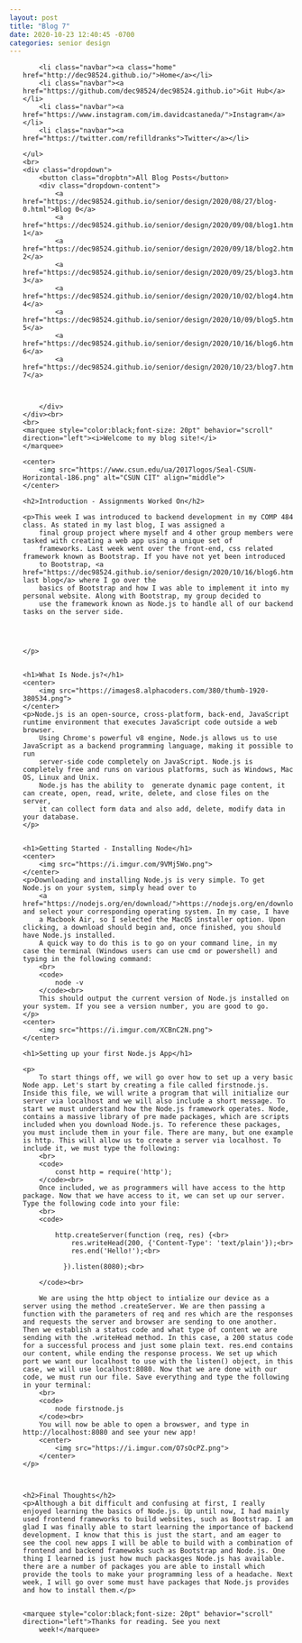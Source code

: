 ```yaml
---
layout: post
title: "Blog 7"
date: 2020-10-23 12:40:45 -0700
categories: senior design
---
```


<html>



<style>
     {% include custom.css %} 
</style>

<title>Blog 7</title>

<body>
    <ul class="navbar">

        <li class="navbar"><a class="home" href="http://dec98524.github.io/">Home</a></li>
        <li class="navbar"><a href="https://github.com/dec98524/dec98524.github.io">Git Hub</a></li>
        <li class="navbar"><a href="https://www.instagram.com/im.davidcastaneda/">Instagram</a></li>
        <li class="navbar"><a href="https://twitter.com/refilldranks">Twitter</a></li>

    </ul>
    <br>
    <div class="dropdown">
        <button class="dropbtn">All Blog Posts</button>
        <div class="dropdown-content">
            <a href="https://dec98524.github.io/senior/design/2020/08/27/blog-0.html">Blog 0</a>
            <a href="https://dec98524.github.io/senior/design/2020/09/08/blog1.html">Blog 1</a>
            <a href="https://dec98524.github.io/senior/design/2020/09/18/blog2.html">Blog 2</a>
            <a href="https://dec98524.github.io/senior/design/2020/09/25/blog3.html">Blog 3</a>
            <a href="https://dec98524.github.io/senior/design/2020/10/02/blog4.html">Blog 4</a>
            <a href="https://dec98524.github.io/senior/design/2020/10/09/blog5.html">Blog 5</a>
            <a href="https://dec98524.github.io/senior/design/2020/10/16/blog6.html">Blog 6</a>
            <a href="https://dec98524.github.io/senior/design/2020/10/23/blog7.html">Blog 7</a>



        </div>
    </div><br>
    <br>
    <marquee style="color:black;font-size: 20pt" behavior="scroll" direction="left"><i>Welcome to my blog site!</i>
    </marquee>

    <center>
        <img src="https://www.csun.edu/ua/2017logos/Seal-CSUN-Horizontal-186.png" alt="CSUN CIT" align="middle">
    </center>

    <h2>Introduction - Assignments Worked On</h2>

    <p>This week I was introduced to backend development in my COMP 484 class. As stated in my last blog, I was assigned a 
        final group project where myself and 4 other group members were tasked with creating a web app using a unique set of
        frameworks. Last week went over the front-end, css related framework known as Bootstrap. If you have not yet been introduced
        to Bootstrap, <a href="https://dec98524.github.io/senior/design/2020/10/16/blog6.html">my last blog</a> where I go over the 
        basics of Bootstrap and how I was able to implement it into my personal website. Along with Bootstrap, my group decided to 
        use the framework known as Node.js to handle all of our backend tasks on the server side.




    </p>


    <h1>What Is Node.js?</h1>
    <center>
        <img src="https://images8.alphacoders.com/380/thumb-1920-380534.png">
    </center>
    <p>Node.js is an open-source, cross-platform, back-end, JavaScript runtime environment that executes JavaScript code outside a web browser.
        Using Chrome's powerful v8 engine, Node.js allows us to use JavaScript as a backend programming language, making it possible to run 
        server-side code completely on JavaScript. Node.js is completely free and runs on various platforms, such as Windows, Mac OS, Linux and Unix.
        Node.js has the ability to  generate dynamic page content, it can create, open, read, write, delete, and close files on the server, 
        it can collect form data and also add, delete, modify data in your database. 
    </p>


    <h1>Getting Started - Installing Node</h1>
    <center>
        <img src="https://i.imgur.com/9VMj5Wo.png">
    </center>
    <p>Downloading and installing Node.js is very simple. To get Node.js on your system, simply head over to 
        <a href="https://nodejs.org/en/download/">https://nodejs.org/en/download/</a> and select your corresponding operating system. In my case, I have 
        a Macbook Air, so I selected the MacOS installer option. Upon clicking, a download should begin and, once finished, you should have Node.js installed.
        A quick way to do this is to go on your command line, in my case the terminal (Windows users can use cmd or powershell) and typing in the following command:
        <br>
        <code>
            node -v
        </code><br>
        This should output the current version of Node.js installed on your system. If you see a version number, you are good to go.
    </p>
    <center>
        <img src="https://i.imgur.com/XCBnC2N.png">
    </center>

    <h1>Setting up your first Node.js App</h1>

    <p>
        To start things off, we will go over how to set up a very basic Node app. Let's start by creating a file called firstnode.js. Inside this file, we will write a program that will initialize our server via localhost and we will also include a short message. To start we must understand how the Node.js framework operates. Node, contains a massive library of pre made packages, which are scripts included when you download Node.js. To reference these packages, you must include them in your file. There are many, but one example is http. This will allow us to create a server via localhost. To include it, we must type the following:
        <br>
        <code>
            const http = require('http');
        </code><br>
        Once included, we as programmers will have access to the http package. Now that we have access to it, we can set up our server. Type the following code into your file:
        <br>
        <code>

            http.createServer(function (req, res) {<br>
                res.writeHead(200, {'Content-Type': 'text/plain'});<br>
                res.end('Hello!');<br>
              
              }).listen(8080);<br>

        </code><br>

        We are using the http object to intialize our device as a server using the method .createServer. We are then passing a function with the parameters of req and res which are the responses and requests the server and browser are sending to one another. Then we establish a status code and what type of content we are sending with the .writeHead method. In this case, a 200 status code for a successful process and just some plain text. res.end contains our content, while ending the response process. We set up which port we want our localhost to use with the listen() object, in this case, we will use localhost:8080. Now that we are done with our code, we must run our file. Save everything and type the following in your terminal:
        <br>
        <code>
            node firstnode.js
        </code><br>
        You will now be able to open a browswer, and type in http://localhost:8080 and see your new app!
        <center>
            <img src="https://i.imgur.com/O7sOcPZ.png">
        </center>
    </p>



    <h2>Final Thoughts</h2>
    <p>Although a bit difficult and confusing at first, I really enjoyed learning the basics of Node.js. Up until now, I had mainly used frontend frameworks to build websites, such as Bootstrap. I am glad I was finally able to start learning the importance of backend development. I know that this is just the start, and am eager to see the cool new apps I will be able to build with a combination of frontend and backend framewoks such as Bootstrap and Node.js. One thing I learned is just how much packasges Node.js has available. there are a number of packages you are able to install which provide the tools to make your programming less of a headache. Next week, I will go over some must have packages that Node.js provides and how to install them.</p>


    <marquee style="color:black;font-size: 20pt" behavior="scroll" direction="left">Thanks for reading. See you next
        week!</marquee>
</body>

</html>